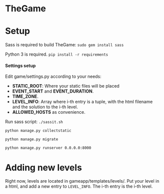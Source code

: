 # TheGame

# Setup
Sass is required to build TheGame: `sudo gem install sass`

Python 3 is required. `pip install -r requirements`

#### Settings setup
Edit game/settings.py according to your needs:

- **STATIC_ROOT**: Where your static files will be placed
- **EVENT_START** and **EVENT_DURATION**.
- **TIME_ZONE**.
- **LEVEL_INFO**: Array where i-th entry is a tuple, with the html filename and the solution to the i-th level.
- **ALLOWED_HOSTS** as convenience.

Run sass script: `./sassit.sh`

`python manage.py collectstatic`

`python manage.py migrate`

`python manage.py runserver 0.0.0.0:8000`

# Adding new levels
Right now, levels are located in gameapp/templates/levels/. Put your level in a html, and add a new entry to `LEVEL_INFO`. The i-th entry is the i-th level.
